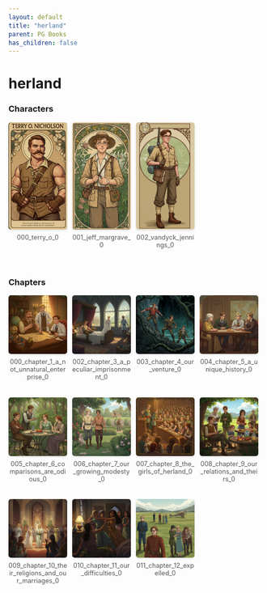 ```yaml
---
layout: default
title: "herland"
parent: PG Books
has_children: false
---
```



<style>
.image-gallery {
  display: flex;
  flex-wrap: wrap;
  justify-content: space-between;
  margin-bottom: 20px;
}

.image-row {
  display: flex;
  justify-content: flex-start;
  width: 100%;
  margin-bottom: 20px;
}

.image-item {
  width: 23%;
  margin-right: 2%;
  text-align: center;
}

.image-item:last-child {
  margin-right: 0;
}

.image-item img {
  width: 100%;
  height: auto;
  object-fit: cover;
  border-radius: 5px;
  box-shadow: 0 2px 4px rgba(0,0,0,0.1);
}

.image-item p {
  margin-top: 5px;
  font-size: 0.9em;
  color: #555;
}

.video-container {
  margin: 20px 0;
}
</style>


# herland

<h3>Characters</h3>
<div class="image-gallery">
<div class="image-row">
  <div class="image-item">
    <img src="../../assets/pg_books_ai_generated_photos/herland/characters/000_terry_o_0.png" alt="000_terry_o_0">
    <p>000_terry_o_0</p>
  </div>
  <div class="image-item">
    <img src="../../assets/pg_books_ai_generated_photos/herland/characters/001_jeff_margrave_0.png" alt="001_jeff_margrave_0">
    <p>001_jeff_margrave_0</p>
  </div>
  <div class="image-item">
    <img src="../../assets/pg_books_ai_generated_photos/herland/characters/002_vandyck_jennings_0.png" alt="002_vandyck_jennings_0">
    <p>002_vandyck_jennings_0</p>
  </div>
</div>
</div>

<h3>Chapters</h3>
<div class="image-gallery">
<div class="image-row">
  <div class="image-item">
    <img src="../../assets/pg_books_ai_generated_photos/herland/chapters/000_chapter_1_a_not_unnatural_enterprise_0.png" alt="000_chapter_1_a_not_unnatural_enterprise_0">
    <p>000_chapter_1_a_not_unnatural_enterprise_0</p>
  </div>
  <div class="image-item">
    <img src="../../assets/pg_books_ai_generated_photos/herland/chapters/002_chapter_3_a_peculiar_imprisonment_0.png" alt="002_chapter_3_a_peculiar_imprisonment_0">
    <p>002_chapter_3_a_peculiar_imprisonment_0</p>
  </div>
  <div class="image-item">
    <img src="../../assets/pg_books_ai_generated_photos/herland/chapters/003_chapter_4_our_venture_0.png" alt="003_chapter_4_our_venture_0">
    <p>003_chapter_4_our_venture_0</p>
  </div>
  <div class="image-item">
    <img src="../../assets/pg_books_ai_generated_photos/herland/chapters/004_chapter_5_a_unique_history_0.png" alt="004_chapter_5_a_unique_history_0">
    <p>004_chapter_5_a_unique_history_0</p>
  </div>
</div>
<div class="image-row">
  <div class="image-item">
    <img src="../../assets/pg_books_ai_generated_photos/herland/chapters/005_chapter_6_comparisons_are_odious_0.png" alt="005_chapter_6_comparisons_are_odious_0">
    <p>005_chapter_6_comparisons_are_odious_0</p>
  </div>
  <div class="image-item">
    <img src="../../assets/pg_books_ai_generated_photos/herland/chapters/006_chapter_7_our_growing_modesty_0.png" alt="006_chapter_7_our_growing_modesty_0">
    <p>006_chapter_7_our_growing_modesty_0</p>
  </div>
  <div class="image-item">
    <img src="../../assets/pg_books_ai_generated_photos/herland/chapters/007_chapter_8_the_girls_of_herland_0.png" alt="007_chapter_8_the_girls_of_herland_0">
    <p>007_chapter_8_the_girls_of_herland_0</p>
  </div>
  <div class="image-item">
    <img src="../../assets/pg_books_ai_generated_photos/herland/chapters/008_chapter_9_our_relations_and_theirs_0.png" alt="008_chapter_9_our_relations_and_theirs_0">
    <p>008_chapter_9_our_relations_and_theirs_0</p>
  </div>
</div>
<div class="image-row">
  <div class="image-item">
    <img src="../../assets/pg_books_ai_generated_photos/herland/chapters/009_chapter_10_their_religions_and_our_marriages_0.png" alt="009_chapter_10_their_religions_and_our_marriages_0">
    <p>009_chapter_10_their_religions_and_our_marriages_0</p>
  </div>
  <div class="image-item">
    <img src="../../assets/pg_books_ai_generated_photos/herland/chapters/010_chapter_11_our_difficulties_0.png" alt="010_chapter_11_our_difficulties_0">
    <p>010_chapter_11_our_difficulties_0</p>
  </div>
  <div class="image-item">
    <img src="../../assets/pg_books_ai_generated_photos/herland/chapters/011_chapter_12_expelled_0.png" alt="011_chapter_12_expelled_0">
    <p>011_chapter_12_expelled_0</p>
  </div>
</div>
</div>

